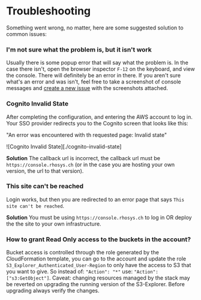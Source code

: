 # Troubleshooting
Something went wrong, no matter, here are some suggested solution to common issues:

### I'm not sure what the problem is, but it isn't work
Usually there is some popup error that will say what the problem is. In the case there isn't, open the browser inspector `F-12` on the keyboard, and view the console. There will definitely be an error in there. If you aren't sure what's an error and was isn't, feel free to take a screenshot of console messages and [create a new issue](https://github.com/Rhosys/aws-s3-explorer/issues) with the screenshots attached.

### Cognito Invalid State
After completing the configuration, and entering the AWS account to log in. Your SSO provider redirects you to the Cognito screen that looks like this:

"An error was encountered with th requested page: Invalid state"

![Cognito Invalid State][./cognito-invalid-state]

**Solution**
The callback url is incorrect, the callback url must be `https://console.rhosys.ch` (or in the case you are hosting your own version, the url to that version).

### This site can't be reached
Login works, but then you are redirected to an error page that says `This site can't be reached`.

**Solution**
You must be using `https://console.rhosys.ch` to log in OR deploy the the site to your own infrastructure.

### How to grant Read Only access to the buckets in the account?
Bucket access is controlled through the role generated by the CloudFormation template, you can go to the account and update the role `S3_Explorer_Authenticated_User-Region` to only have the access to S3 that you want to give. So instead of: `"Action": "*"` use: `"Action": ["s3:GetObject"]`. Caveat: changing resources managed by the stack may be reverted on upgrading the running version of the S3-Explorer. Before upgrading always verify the changes.
